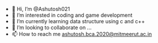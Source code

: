 - 👋 Hi, I’m @Ashutosh021
- 👀 I’m interested in coding and game development
- 🌱 I’m currently learning data structure using c and c++
- 💞️ I’m looking to collaborate on ...
- 📫 How to reach me ashutosh.bca.2020@mitmeerut.ac.in

<!---
Ashutosh021/Ashutosh021 is a ✨ special ✨ repository because its `README.md` (this file) appears on your GitHub profile.
You can click the Preview link to take a look at your changes.
--->
